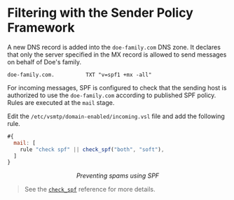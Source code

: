 # Filtering with the Sender Policy Framework

A new DNS record is added into the `doe-family.com` DNS zone. It declares that only the server specified in the MX record is allowed to send messages on behalf of Doe's family.

```shell
doe-family.com.          TXT "v=spf1 +mx -all"
```

For incoming messages, SPF is configured to check that the sending host is authorized to use the `doe-family.com` according to published SPF policy. Rules are executed at the `mail` stage.

Edit the `/etc/vsmtp/domain-enabled/incoming.vsl` file and add the following rule.

```js
#{
  mail: [
    rule "check spf" || check_spf("both", "soft"),
  ]
}
```

<p style="text-align: center;"> <i>Preventing spams using SPF</i> </p>

> See the [`check_spf`][check_spf_fn_ref] reference for more details.

[check_spf_fn_ref]: /ref/vSL/api/Security.html?highlight=check_spf#fn-check_spfheader
